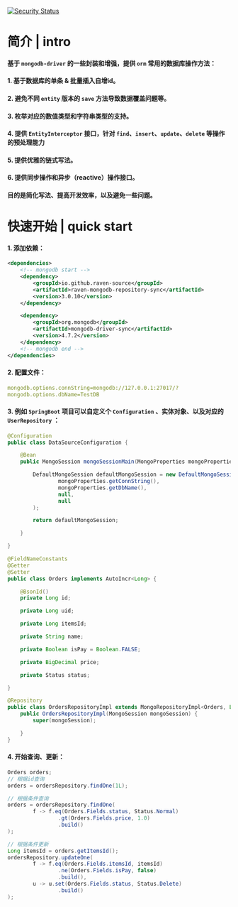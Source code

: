 [![Security Status](https://www.murphysec.com/platform3/v3/badge/1609167474302918656.svg)](https://www.murphysec.com/accept?code=525262e8fa030ee439a8e27f10097af7&type=1&from=2&t=2)

# 简介 | intro

#### 基于 `mongodb-driver` 的一些封装和增强，提供 `orm` 常用的数据库操作方法：

#### 1. 基于数据库的单条 & 批量插入自增id。
#### 2. 避免不同 `entity` 版本的 `save` 方法导致数据覆盖问题等。
#### 3. 枚举对应的数值类型和字符串类型的支持。
#### 4. 提供 `EntityInterceptor` 接口，针对 `find`、`insert`、`update`、`delete` 等操作的预处理能力
#### 5. 提供优雅的链式写法。
#### 6. 提供同步操作和异步（reactive）操作接口。

#### 目的是简化写法、提高开发效率，以及避免一些问题。


# 快速开始 | quick start

#### 1. 添加依赖：

```xml
<dependencies>
    <!-- mongodb start -->
    <dependency>
        <groupId>io.github.raven-source</groupId>
        <artifactId>raven-mongodb-repository-sync</artifactId>
        <version>3.0.10</version>
    </dependency>

    <dependency>
        <groupId>org.mongodb</groupId>
        <artifactId>mongodb-driver-sync</artifactId>
        <version>4.7.2</version>
    </dependency>
    <!-- mongodb end -->
</dependencies>
```

#### 2. 配置文件：

```yaml
mongodb.options.connString=mongodb://127.0.0.1:27017/?
mongodb.options.dbName=TestDB
```

#### 3. 例如 `SpringBoot` 项目可以自定义个 `Configuration` 、实体对象、以及对应的 `UserRepository` ：

```java
@Configuration
public class DataSourceConfiguration {

    @Bean
    public MongoSession mongoSessionMain(MongoProperties mongoProperties) {

        DefaultMongoSession defaultMongoSession = new DefaultMongoSession(
                mongoProperties.getConnString(),
                mongoProperties.getDbName(),
                null,
                null
        );

        return defaultMongoSession;

    }

}

@FieldNameConstants
@Getter
@Setter
public class Orders implements AutoIncr<Long> {

    @BsonId()
    private Long id;

    private Long uid;

    private Long itemsId;

    private String name;

    private Boolean isPay = Boolean.FALSE;

    private BigDecimal price;

    private Status status;

}

@Repository
public class OrdersRepositoryImpl extends MongoRepositoryImpl<Orders, Long> {
    public OrdersRepositoryImpl(MongoSession mongoSession) {
        super(mongoSession);

    }
}

```

#### 4. 开始查询、更新：

```java
Orders orders;
// 根据id查询
orders = ordersRepository.findOne(1L);

// 根据条件查询
orders = ordersRepository.findOne(
        f -> f.eq(Orders.Fields.status, Status.Normal)
                .gt(Orders.Fields.price, 1.0)
                .build()
);

// 根据条件更新
Long itemsId = orders.getItemsId();
ordersRepository.updateOne(
        f -> f.eq(Orders.Fields.itemsId, itemsId)
                .ne(Orders.Fields.isPay, false)
                .build(),
        u -> u.set(Orders.Fields.status, Status.Delete)
                .build()
);

```